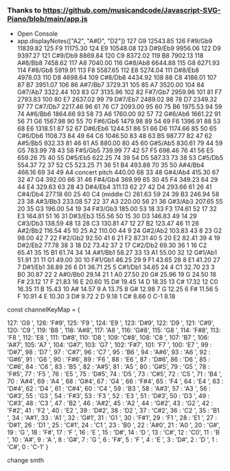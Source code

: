 ### Thanks to https://github.com/musicandcode/Javascript-SVG-Piano/blob/main/app.js ###

- Open Console
- app.displayNotes(["A2", "A#D", "D2"])
127			G9	12543.85
126			F#9/Gb9	11839.82
125			F9	11175.30
124			E9	10548.08
123			D#9/Eb9	9956.06
122			D9	9397.27
121			C#9/Db9	8869.84
120			C9	8372.02
119			B8	7902.13
118			A#8/Bb8	7458.62
117			A8	7040.00
116			G#8/Ab8	6644.88
115			G8	6271.93
114			F#8/Gb8	5919.91
113			F8	5587.65
112			E8	5274.04
111			D#8/Eb8	4978.03
110			D8	4698.64
109			C#8/Db8	4434.92
108		88	C8	4186.01
107		87	B7	3951.07
106		86	A#7/Bb7	3729.31
105		85	A7	3520.00
104		84	G#7/Ab7	3322.44
103		83	G7	3135.96
102		82	F#7/Gb7	2959.96
101		81	F7	2793.83
100		80	E7	2637.02
99		79	D#7/Eb7	2489.02
98		78	D7	2349.32
97		77	C#7/Db7	2217.46
96	61	76	C7	2093.00
95	60	75	B6	1975.53
94	59	74	A#6/Bb6	1864.66
93	58	73	A6	1760.00
92	57	72	G#6/Ab6	1661.22
91	56	71	G6	1567.98
90	55	70	F#6/Gb6	1479.98
89	54	69	F6	1396.91
88	53	68	E6	1318.51
87	52	67	D#6/Eb6	1244.51
86	51	66	D6	1174.66
85	50	65	C#6/Db6	1108.73
84	49	64	C6	1046.50
83	48	63	B5	987.77
82	47	62	A#5/Bb5	932.33
81	46	61	A5	880.00
80	45	60	G#5/Ab5	830.61
79	44	59	G5	783.99
78	43	58	F#5/Gb5	739.99
77	42	57	F5	698.46
76	41	56	E5	659.26
75	40	55	D#5/Eb5	622.25
74	39	54	D5	587.33
73	38	53	C#5/Db5	554.37
72	37	52	C5	523.25
71	36	51	B4	493.88
70	35	50	A#4/Bb4	466.16
69	34	49	A4 concert pitch	440.00
68	33	48	G#4/Ab4	415.30
67	32	47	G4	392.00
66	31	46	F#4/Gb4	369.99
65	30	45	F4	349.23
64	29	44	E4	329.63
63	28	43	D#4/Eb4	311.13
62	27	42	D4	293.66
61	26	41	C#4/Db4	277.18
60	25	40	C4 (middle C)	261.63
59	24	39	B3	246.94
58	23	38	A#3/Bb3	233.08
57	22	37	A3	220.00
56	21	36	G#3/Ab3	207.65
55	20	35	G3	196.00
54	19	34	F#3/Gb3	185.00
53	18	33	F3	174.61
52	17	32	E3	164.81
51	16	31	D#3/Eb3	155.56
50	15	30	D3	146.83
49	14	29	C#3/Db3	138.59
48	13	28	C3	130.81
47	12	27	B2	123.47
46	11	26	A#2/Bb2	116.54
45	10	25	A2	110.00
44	9	24	G#2/Ab2	103.83
43	8	23	G2	98.00
42	7	22	F#2/Gb2	92.50
41	6	21	F2	87.31
40	5	20	E2	82.41
39	4	19	D#2/Eb2	77.78
38	3	18	D2	73.42
37	2	17	C#2/Db2	69.30
36	1	16	C2	65.41
35		15	B1	61.74
34		14	A#1/Bb1	58.27
33		13	A1	55.00
32		12	G#1/Ab1	51.91
31		11	G1	49.00
30		10	F#1/Gb1	46.25
29		9	F1	43.65
28		8	E1	41.20
27		7	D#1/Eb1	38.89
26		6	D1	36.71
25		5	C#1/Db1	34.65
24		4	C1	32.70
23		3	B0	30.87
22		2	A#0/Bb0	29.14
21		1	A0	27.50
20			G#	25.96
19			G	24.50
18			F#	23.12
17			F	21.83
16			E	20.60
15			D#	19.45
14			D	18.35
13			C#	17.32
12			C0	16.35
11			B	15.43
10			A#	14.57
9			A	13.75
8			G#	12.98
7			G	12.25
6			F#	11.56
5			F	10.91
4			E	10.30
3			D#	9.72
2			D	9.18
1			C#	8.66
0			C-1	8.18


const channelKeyMap = {

127: 'G9	',
126: 'F#9',
125: 'F9	',
124: 'E9	',
123: 'D#9',
122: 'D9	',
121: 'C#9',
120: 'C9	',
119: 'B8	',
118: 'A#8',
117: 'A8	',
116: 'G#8',
115: 'G8	',
114: 'F#8',
113: 'F8	',
112: 'E8	',
111: 'D#8',
110: 'D8	',
109: 'C#8',
108: 'C8	',
107: 'B7	',
106: 'A#7',
105: 'A7	',
104: 'G#7',
103: 'G7	',
102: 'F#7',
101: 'F7	',
100: 'E7	',
99	: 'D#7',
98	: 'D7	',
97	: 'C#7',
96	: 'C7	',
95	: 'B6	',
94	: 'A#6',
93	: 'A6	',
92	: 'G#6',
91	: 'G6	',
90	: 'F#6',
89	: 'F6	',
88	: 'E6	',
87	: 'D#6',
86	: 'D6	',
85	: 'C#6',
84	: 'C6	',
83	: 'B5	',
82	: 'A#5',
81	: 'A5	',
80	: 'G#5',
79	: 'G5	',
78	: 'F#5',
77	: 'F5	',
76	: 'E5	',
75	: 'D#5',
74	: 'D5	',
73	: 'C#5',
72	: 'C5	',
71	: 'B4	',
70	: 'A#4',
69	: 'A4 ',
68	: 'G#4',
67	: 'G4	',
66	: 'F#4',
65	: 'F4	',
64	: 'E4	',
63	: 'D#4',
62	: 'D4	',
61	: 'C#4',
60	: 'C4 ',
59	: 'B3	',
58	: 'A#3',
57	: 'A3	',
56	: 'G#3',
55	: 'G3	',
54	: 'F#3',
53	: 'F3	',
52	: 'E3	',
51	: 'D#3',
50	: 'D3	',
49	: 'C#3',
48	: 'C3	',
47	: 'B2	',
46	: 'A#2',
45	: 'A2	',
44	: 'G#2',
43	: 'G2	',
42	: 'F#2',
41	: 'F2	',
40	: 'E2	',
39	: 'D#2',
38	: 'D2	',
37	: 'C#2',
36	: 'C2	',
35	: 'B1	',
34	: 'A#1',
33	: 'A1	',
32	: 'G#1',
31	: 'G1	',
30	: 'F#1',
29	: 'F1	',
28	: 'E1	',
27	: 'D#1',
26	: 'D1	',
25	: 'C#1',
24	: 'C1	',
23	: 'B0	',
22	: 'A#0',
21	: 'A0	',
20	: 'G#',
19	: 'G	',
18	: 'F#',
17	: 'F	',
16	: 'E	',
15	: 'D#',
14	: 'D	',
13	: 'C#',
12	: 'C0',
11	: 'B	',
10	: 'A#',
9		: 'A	',
8		: 'G#',
7		: 'G	',
6		: 'F#',
5		: 'F	',
4		: 'E	',
3		: 'D#',
2		: 'D	',
1		: 'C#',
0		: 'C-1'
}


change smth